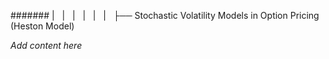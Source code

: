 ####### |   |   |   |   |   |   ├── Stochastic Volatility Models in Option Pricing (Heston Model)

*Add content here*